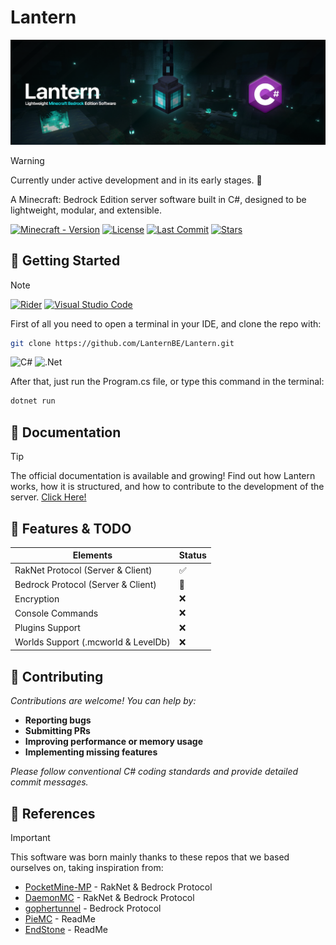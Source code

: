 # Lantern

<p align="center">
    <img src="https://github.com/LanternBE/Lantern/blob/main/Assets/Banner.png" alt="Image"/>
</p>

> [!WARNING]
> Currently under active development and in its early stages. 🚧

A Minecraft: Bedrock Edition server software built in C#, designed to be lightweight, modular, and extensible.

[![Minecraft - Version](https://img.shields.io/badge/minecraft-v1.21.80_(Bedrock)-black)](https://feedback.minecraft.net/hc/en-us/sections/360001186971-Release-Changelogs)
[![License](https://img.shields.io/badge/license-Apache--2.0-blue.svg)](https://opensource.org/licenses/Apache-2.0)
[![Last Commit](https://img.shields.io/github/last-commit/LanternBE/Lantern?color=blue)](https://github.com/LanternBE/Lantern/commits/Lantern)
[![Stars](https://img.shields.io/github/stars/LanternBE/Lantern?style=social&color=blue)](https://github.com/LanternBE/Lantern/stargazers)

## 🎉 Getting Started

> [!NOTE]
> [![Rider](https://img.shields.io/badge/Rider-000000.svg?style=for-the-badge&logo=Rider&logoColor=white&color=black&labelColor=crimson)](https://www.jetbrains.com/rider/download/#section=windows)
[![Visual Studio Code](https://img.shields.io/badge/Visual%20Studio%20Code-0078d7.svg?style=for-the-badge&logo=visual-studio-code&logoColor=white)](https://code.visualstudio.com/download)
> 
> First of all you need to open a terminal in your IDE, and clone the repo with: 
>```bash
>git clone https://github.com/LanternBE/Lantern.git
>```
>![C#](https://img.shields.io/badge/c%23-%23239120.svg?style=for-the-badge&logo=csharp&logoColor=white)
>![.Net](https://img.shields.io/badge/.NET-5C2D91?style=for-the-badge&logo=.net&logoColor=white)
> 
>After that, just run the Program.cs file, or type this command in the terminal:
>```bash
>dotnet run
>```

## 📖 Documentation

> [!TIP]
> The official documentation is available and growing!
Find out how Lantern works, how it is structured, and how to contribute to the development of the server. [Click Here!](https://lanternbe.github.io/)

## 📜 Features & TODO

| Elements                            | Status |
|-------------------------------------|--------|
| RakNet Protocol (Server & Client)   |   ✅   |
| Bedrock Protocol (Server & Client)  |   🚧   |
| Encryption                          |   ❌   |
| Console Commands                    |   ❌   |
| Plugins Support                     |   ❌   |
| Worlds Support (.mcworld & LevelDb) |   ❌   |

## 🤝 Contributing

*Contributions are welcome! You can help by:*

- **Reporting bugs**
- **Submitting PRs**
- **Improving performance or memory usage**
- **Implementing missing features**

*Please follow conventional C# coding standards and provide detailed commit messages.*

## 🔎 References

> [!IMPORTANT]
> This software was born mainly thanks to these repos that we based ourselves on, taking inspiration from:
>- [PocketMine-MP](https://github.com/pmmp/PocketMine-MP) - RakNet & Bedrock Protocol
>- [DaemonMC](https://github.com/laz1444/DaemonMC) - RakNet & Bedrock Protocol
>- [gophertunnel](https://github.com/Sandertv/gophertunnel) - Bedrock Protocol
>- [PieMC](https://github.com/PieMC-Dev/PieMC) - ReadMe
>- [EndStone](https://github.com/EndstoneMC/endstone) - ReadMe
